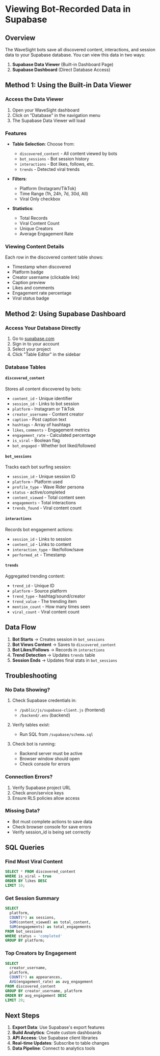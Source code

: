 # Viewing Bot-Recorded Data in Supabase

## Overview

The WaveSight bots save all discovered content, interactions, and session data to your Supabase database. You can view this data in two ways:

1. **Supabase Data Viewer** (Built-in Dashboard Page)
2. **Supabase Dashboard** (Direct Database Access)

## Method 1: Using the Built-in Data Viewer

### Access the Data Viewer
1. Open your WaveSight dashboard
2. Click on "Database" in the navigation menu
3. The Supabase Data Viewer will load

### Features
- **Table Selection**: Choose from:
  - `discovered_content` - All content viewed by bots
  - `bot_sessions` - Bot session history
  - `interactions` - Bot likes, follows, etc.
  - `trends` - Detected viral trends

- **Filters**:
  - Platform (Instagram/TikTok)
  - Time Range (1h, 24h, 7d, 30d, All)
  - Viral Only checkbox

- **Statistics**:
  - Total Records
  - Viral Content Count
  - Unique Creators
  - Average Engagement Rate

### Viewing Content Details
Each row in the discovered content table shows:
- Timestamp when discovered
- Platform badge
- Creator username (clickable link)
- Caption preview
- Likes and comments
- Engagement rate percentage
- Viral status badge

## Method 2: Using Supabase Dashboard

### Access Your Database Directly
1. Go to [supabase.com](https://supabase.com)
2. Sign in to your account
3. Select your project
4. Click "Table Editor" in the sidebar

### Database Tables

#### `discovered_content`
Stores all content discovered by bots:
- `content_id` - Unique identifier
- `session_id` - Links to bot session
- `platform` - Instagram or TikTok
- `creator_username` - Content creator
- `caption` - Post caption text
- `hashtags` - Array of hashtags
- `likes`, `comments` - Engagement metrics
- `engagement_rate` - Calculated percentage
- `is_viral` - Boolean flag
- `bot_engaged` - Whether bot liked/followed

#### `bot_sessions`
Tracks each bot surfing session:
- `session_id` - Unique session ID
- `platform` - Platform used
- `profile_type` - Wave Rider persona
- `status` - active/completed
- `content_viewed` - Total content seen
- `engagements` - Total interactions
- `trends_found` - Viral content count

#### `interactions`
Records bot engagement actions:
- `session_id` - Links to session
- `content_id` - Links to content
- `interaction_type` - like/follow/save
- `performed_at` - Timestamp

#### `trends`
Aggregated trending content:
- `trend_id` - Unique ID
- `platform` - Source platform
- `trend_type` - hashtag/sound/creator
- `trend_value` - The trending item
- `mention_count` - How many times seen
- `viral_count` - Viral content count

## Data Flow

1. **Bot Starts** → Creates session in `bot_sessions`
2. **Bot Views Content** → Saves to `discovered_content`
3. **Bot Likes/Follows** → Records in `interactions`
4. **Trend Detection** → Updates `trends` table
5. **Session Ends** → Updates final stats in `bot_sessions`

## Troubleshooting

### No Data Showing?
1. Check Supabase credentials in:
   - `/public/js/supabase-client.js` (frontend)
   - `/backend/.env` (backend)

2. Verify tables exist:
   - Run SQL from `/supabase/schema.sql`

3. Check bot is running:
   - Backend server must be active
   - Browser window should open
   - Check console for errors

### Connection Errors?
1. Verify Supabase project URL
2. Check anon/service keys
3. Ensure RLS policies allow access

### Missing Data?
- Bot must complete actions to save data
- Check browser console for save errors
- Verify session_id is being set correctly

## SQL Queries

### Find Most Viral Content
```sql
SELECT * FROM discovered_content 
WHERE is_viral = true 
ORDER BY likes DESC 
LIMIT 10;
```

### Get Session Summary
```sql
SELECT 
  platform,
  COUNT(*) as sessions,
  SUM(content_viewed) as total_content,
  SUM(engagements) as total_engagements
FROM bot_sessions
WHERE status = 'completed'
GROUP BY platform;
```

### Top Creators by Engagement
```sql
SELECT 
  creator_username,
  platform,
  COUNT(*) as appearances,
  AVG(engagement_rate) as avg_engagement
FROM discovered_content
GROUP BY creator_username, platform
ORDER BY avg_engagement DESC
LIMIT 20;
```

## Next Steps

1. **Export Data**: Use Supabase's export features
2. **Build Analytics**: Create custom dashboards
3. **API Access**: Use Supabase client libraries
4. **Real-time Updates**: Subscribe to table changes
5. **Data Pipeline**: Connect to analytics tools